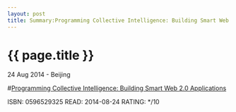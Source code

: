 ```yaml
---
layout: post
title: Summary:Programming Collective Intelligence: Building Smart Web 2.0 Applications
---
```


{{ page.title }}
================

<p class="meta">24 Aug 2014 - Beijing</p>


#[Programming Collective Intelligence: Building Smart Web 2.0 Applications](http://amzn.com/0596529325)


ISBN: 0596529325 READ: 2014-08-24 RATING: */10


